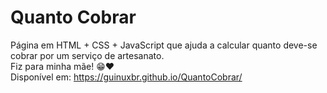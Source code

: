 # Quanto Cobrar
Página em HTML + CSS + JavaScript que ajuda a calcular quanto deve-se cobrar por um serviço de artesanato.<br>
Fiz para minha mãe! 😁❤️<br>
Disponível em: https://guinuxbr.github.io/QuantoCobrar/
